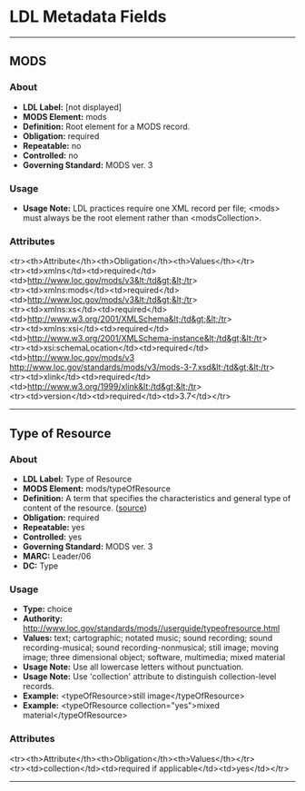 # LDL Metadata Fields  

- - -
## MODS  
### About  
- __LDL Label:__ [not displayed]  
- __MODS Element:__ mods  
- __Definition:__ Root element for a MODS record.  
- __Obligation:__ required  
- __Repeatable:__ no  
- __Controlled:__ no  
- __Governing Standard:__ MODS ver. 3  

### Usage  
- __Usage Note:__ LDL practices require one XML record per file; &lt;mods&gt; must always be the root element rather than &lt;modsCollection&gt;.  

### Attributes  
&lt;tr&gt;&lt;th&gt;Attribute&lt;/th&gt;&lt;th&gt;Obligation&lt;/th&gt;&lt;th&gt;Values&lt;/th&gt;&lt;/tr&gt;  
&lt;tr&gt;&lt;td&gt;xmlns&lt;/td&gt;&lt;td&gt;required&lt;/td&gt;&lt;td&gt;http://www.loc.gov/mods/v3&lt;/td&gt;&lt;/tr&gt;  
&lt;tr&gt;&lt;td&gt;xmlns:mods&lt;/td&gt;&lt;td&gt;required&lt;/td&gt;&lt;td&gt;http://www.loc.gov/mods/v3&lt;/td&gt;&lt;/tr&gt;  
&lt;tr&gt;&lt;td&gt;xmlns:xs&lt;/td&gt;&lt;td&gt;required&lt;/td&gt;&lt;td&gt;http://www.w3.org/2001/XMLSchema&lt;/td&gt;&lt;/tr&gt;  
&lt;tr&gt;&lt;td&gt;xmlns:xsi&lt;/td&gt;&lt;td&gt;required&lt;/td&gt;&lt;td&gt;http://www.w3.org/2001/XMLSchema-instance&lt;/td&gt;&lt;/tr&gt;  
&lt;tr&gt;&lt;td&gt;xsi:schemaLocation&lt;/td&gt;&lt;td&gt;required&lt;/td&gt;&lt;td&gt;http://www.loc.gov/mods/v3
                    http://www.loc.gov/standards/mods/v3/mods-3-7.xsd&lt;/td&gt;&lt;/tr&gt;  
&lt;tr&gt;&lt;td&gt;xlink&lt;/td&gt;&lt;td&gt;required&lt;/td&gt;&lt;td&gt;http://www.w3.org/1999/xlink&lt;/td&gt;&lt;/tr&gt;  
&lt;tr&gt;&lt;td&gt;version&lt;/td&gt;&lt;td&gt;required&lt;/td&gt;&lt;td&gt;3.7&lt;/td&gt;&lt;/tr&gt;  


- - -
## Type of Resource  
### About  
- __LDL Label:__ Type of Resource  
- __MODS Element:__ mods/typeOfResource  
- __Definition:__ A term that specifies the characteristics and general type of content of the resource. ([source](http://www.loc.gov/standards/mods//userguide/typeofresource.html))  
- __Obligation:__ required  
- __Repeatable:__ yes  
- __Controlled:__ yes  
- __Governing Standard:__ MODS ver. 3  
- __MARC:__ Leader/06  
- __DC:__ Type  

### Usage  
- __Type:__ choice  
- __Authority:__ http://www.loc.gov/standards/mods//userguide/typeofresource.html  
- __Values:__ text; cartographic; notated music; sound recording; sound recording-musical; sound recording-nonmusical; still image; moving image; three dimensional object; software, multimedia; mixed material  
- __Usage Note:__ Use all lowercase letters without punctuation.  
- __Usage Note:__ Use 'collection' attribute to distinguish collection-level records.  
- __Example:__ &lt;typeOfResource&gt;still image&lt;/typeOfResource&gt;  
- __Example:__ &lt;typeOfResource collection="yes"&gt;mixed material&lt;/typeOfResource&gt;  

### Attributes  
&lt;tr&gt;&lt;th&gt;Attribute&lt;/th&gt;&lt;th&gt;Obligation&lt;/th&gt;&lt;th&gt;Values&lt;/th&gt;&lt;/tr&gt;  
&lt;tr&gt;&lt;td&gt;collection&lt;/td&gt;&lt;td&gt;required if applicable&lt;/td&gt;&lt;td&gt;yes&lt;/td&gt;&lt;/tr&gt;  


- - -
